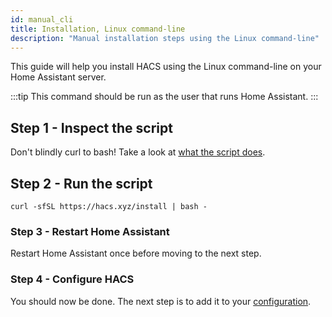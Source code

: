 ```yaml
---
id: manual_cli
title: Installation, Linux command-line
description: "Manual installation steps using the Linux command-line"
---
```


This guide will help you install HACS using the Linux command-line on your Home Assistant server.

:::tip
This command should be run as the user that runs Home Assistant.
:::

## Step 1 - Inspect the script

Don't blindly curl to bash! Take a look at [what the script does](https://hacs.xyz/install).

## Step 2 - Run the script

```
curl -sfSL https://hacs.xyz/install | bash -
```

### Step 3 - Restart Home Assistant

Restart Home Assistant once before moving to the next step.

### Step 4 - Configure HACS

You should now be done. The next step is to add it to your [configuration](configuration/start.md).